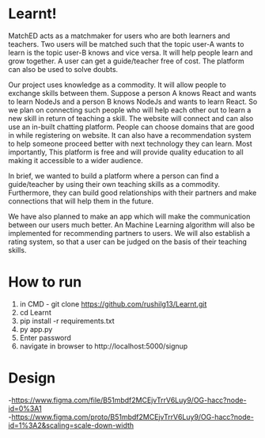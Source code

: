 # Learnt!

MatchED acts as a matchmaker for users who are both learners and teachers. Two users will be matched such that the topic user-A wants to learn is the topic user-B knows and vice versa. It will help people learn and grow together. A user can get a guide/teacher free of cost. The platform can also be used to solve doubts. <br>

Our project uses knowledge as a commodity. It will allow people to exchange skills between them. Suppose a person A knows React and wants to learn NodeJs and a person B knows NodeJs and wants to learn React. So we plan on connecting such people who will help each other out to learn a new skill in return of teaching a skill. The website will connect and can also use an in-built chatting platform. People can choose domains that are good in while registering on website. It can also have a recommendation system to help someone proceed better with next technology they can learn. Most importantly, This platform is free and will provide quality education to all making it accessible to a wider audience.<br>

In brief, we wanted to build a platform where a person can find a guide/teacher by using their own teaching skills as a commodity. Furthermore, they can build good relationships with their partners and make connections that will help them in the future.<br>

We have also planned to make an app which will make the communication between our users much better. An Machine Learning algorithm will also be implemented for recommending partners to users. We will also establish a rating system, so that a user can be judged on the basis of their teaching skills. <br>

# How to run
1. in CMD - git clone https://github.com/rushilg13/Learnt.git <br>
2. cd Learnt <br>
3. pip install -r requirements.txt
4. py app.py <br>
5. Enter password <br>
6. navigate in browser to http://localhost:5000/signup <br>

# Design
-https://www.figma.com/file/B51mbdf2MCEjvTrrV6Luy9/OG-hacc?node-id=0%3A1 <br>
-https://www.figma.com/proto/B51mbdf2MCEjvTrrV6Luy9/OG-hacc?node-id=1%3A2&scaling=scale-down-width <br>
